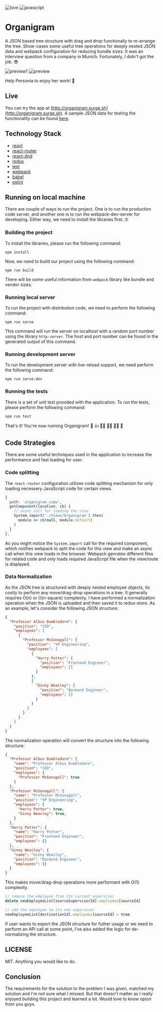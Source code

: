 ![love](https://forthebadge.com/images/badges/built-with-love.svg)
![javascript](https://forthebadge.com/images/badges/made-with-javascript.svg)

# Organigram
A JSON based tree structure with drag and drop functionally to re-arrange the tree. Show-cases some useful tree operations for deeply nested JSON data and webpack configuration for reducing bundle sizes. It was an interview question from a company in Munich. Fortunately, I didn't got the job. 😎

![preview1](./previews/preview_1.png)
![preview](./previews/preview_2.png)

Help Personia to enjoy her work! 🎉

## Live
You can try the app at [http://organigram.surge.sh](http://organigram.surge.sh). A sample JSON data for testing the functionality can be found [here](./sample_json.json).

## Technology Stack
* [react](https://reactjs.org/)
* [react-router](https://github.com/ReactTraining/react-router)
* [react-dnd](https://github.com/react-dnd/react-dnd)
* [redux](https://redux.js.org/)
* [jest](https://jestjs.io/)
* [webpack](https://webpack.js.org/)
* [babel](https://babeljs.io/)
* [eslint](https://eslint.org/)

## Running on local machine
There are couple of ways to run the project. One is to run the production code server, and another one is to run the webpack-dev-server for developing. Either way, we need to install the libraries first. 🤓

### Building the project
To install the libraries, please run the following command:
```
npm install
```

Now, we need to build our project using the following command:
```
npm run build
```

There will be some useful information from `webpack` library like bundle and vendor sizes.

### Running local server
To run the project with distribution code, we need to perform the following command:
```
npm run serve
```
This command will run the server on localhost with a random port number using the library `http-server`. The host and port number can be found in the generated output of this command.

### Running development server
To run the development server with live-reload support, we need perform the following command:
```
npm run serve:dev
```

### Running the tests
There is a set of unit test provided with the application. To run the tests, please perform the following command:
```
npm run test
```

That's it! You're now running Organigram! 🍻 👍 👏🏿 🤞🏾 🤙🏼 🎉

## Code Strategies
There are some useful techniques used in the application to increase the performance and fast loading for user.

### Code splitting
The `react-router` configuration utilizes code splitting mechanism for only loading necessery JavaScript code for certain views.
```js
{
  path: 'organigram_view',
  getComponent(location, cb) {
    // async call for loading the view
    System.import('./Views/Organigram').then(
      module => cb(null, module.default)
    )
  }
},
```
As you might notice the `System.import` call for the required component, which notifies webpack to split the code for this view and make an async call when this view loads in the browser. Webpack genrates different files for related code and only loads required JavaScript file when the view/route is displayed.

### Data Normalization
As the JSON tree is structured with deeply nested employee objects, its costly to perform any move/drag-drop operations in a tree. It generally requires O(n) or O(n-square) complexity. I have performed a normalization operation when the JSON is uploaded and then saved it to redux-store. As an example, let's consider the following JSON structure:
```json
{
  "Professor Albus Dumbledore": {
    "position": "CEO",
    "employees": [
      {
        "Professor McGonagall": {
          "position": "VP Engineering",
          "employees": [
            {
              "Harry Potter": {
                "position": "Frontend Engineer",
                "employees": []
              }
            },
            {
              "Ginny Weasley": {
                "position": "Backend Engineer",
                "employees": []
              }
            }
          ]
        }
      }
    ]
  }
}
```
The normalization operation will convert the structure into the following structure:
```json
{
  "Professor Albus Dumbledore": {
    "name": "Professor Albus Dumbledore",
    "position": "CEO",
    "employees": {
      "Professor McGonagall": true
    }
  },
  "Professor McGonagall": {
    "name": "Professor McGonagall",
    "position": "VP Engineering",
    "employees": {
      "Harry Potter": true,
      "Ginny Weasley": true,
    }
  },
  "Harry Potter": {
    "name": "Harry Potter",
    "position": "Frontend Engineer",
    "employees": {}
  },
  "Ginny Weasley": {
    "name": "Ginny Weasley",
    "position": "Backend Engineer",
    "employees": {}
  }
}
```

This makes move/drag-drop operations more performant with O(1) complexity.
```javascript
// remove the employee from its current supervisor
delete newEmployeeList[sourceSupervisorId].employees[sourceId]

// add the employee to its new supervisor
newEmployeeList[destinationId].employees[sourceId] = true
```

If user wants to export the JSON structure for futher usage or we need to perform an API call at some point, I've also added the logic for de-normalizing the structure.

## LICENSE
MIT. Anything you would like to do.

## Conclusion
The requirements for the solution to the problem I was given, matched my solution and I'm not sure what I missed. But that doesn't matter as I really enjoyed building this project and learned a lot. Would love to know opion from you guys.